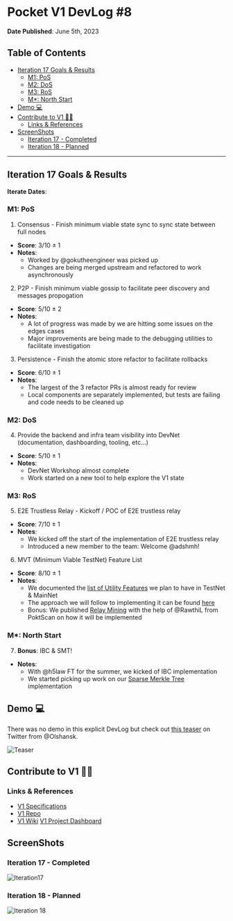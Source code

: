 # Pocket V1 DevLog #8 <!-- omit in toc -->

**Date Published**: June 5th, 2023

## Table of Contents <!-- omit in toc -->

- [Iteration 17 Goals \& Results](#iteration-17-goals--results)
  - [M1: PoS](#m1-pos)
  - [M2: DoS](#m2-dos)
  - [M3: RoS](#m3-ros)
  - [M\*: North Start](#m-north-start)
- [Demo 💻](#demo-)
- [Contribute to V1 🧑‍💻](#contribute-to-v1-)
  - [Links \& References](#links--references)
- [ScreenShots](#screenshots)
  - [Iteration 17 - Completed](#iteration-17---completed)
  - [Iteration 18 - Planned](#iteration-18---planned)

---

## Iteration 17 Goals & Results

**Iterate Dates**:

### M1: PoS

1. Consensus - Finish minimum viable state sync to sync state between full nodes

- **Score**: 3/10 ± 1
- **Notes**:
  - Worked by @gokutheengineer was picked up
  - Changes are being merged upstream and refactored to work asynchronously

2. P2P - Finish minimum viable gossip to facilitate peer discovery and messages propogation

- **Score**: 5/10 ± 2
- **Notes**:
  - A lot of progress was made by we are hitting some issues on the edges cases
  - Major improvements are being made to the debugging utilities to facilitate investigation

3. Persistence - Finish the atomic store refactor to facilitate rollbacks

- **Score**: 6/10 ± 1
- **Notes**:
  - The largest of the 3 refactor PRs is almost ready for review
  - Local components are separately implemented, but tests are failing and code needs to be cleaned up

### M2: DoS

4. Provide the backend and infra team visibility into DevNet (documentation, dashboarding, tooling, etc...)

- **Score**: 5/10 ± 1
- **Notes**:
  - DevNet Workshop almost complete
  - Work started on a new tool to help explore the V1 state

### M3: RoS

5. E2E Trustless Relay - Kickoff / POC of E2E trustless relay

- **Score**: 7/10 ± 1
- **Notes**:
  - We kicked off the start of the implementation of E2E trustless relay
  - Introduced a new member to the team: Welcome @adshmh!

6. MVT (Minimum Viable TestNet) Feature List

- **Score**: 8/10 ± 1
- **Notes**:
  - We documented the [list of Utility Features](https://github.com/pokt-network/pocket/blob/main/utility/doc/E2E_FEATURE_LIST.md) we plan to have in TestNet & MainNet
  - The approach we will follow to implementing it can be found [here](https://github.com/pokt-network/pocket/blob/main/utility/doc/E2E_FEATURE_PATH_TEMPLATE.md)
  - Bonus: We published [Relay Mining](https://arxiv.org/abs/2305.10672) with the help of @RawthiL from PoktScan on how it will be implemented

### M\*: North Start

7. **Bonus**: IBC & SMT!

- **Notes**:
  - With @h5law FT for the summer, we kicked of IBC implementation
  - We started picking up work on our [Sparse Merkle Tree](https://github.com/pokt-network/smt) implementation

## Demo 💻

There was no demo in this explicit DevLog but check out [this teaser](https://twitter.com/olshansky/status/1661886785662914561) on Twitter from @Olshansk.

![Teaser](https://github.com/pokt-network/pocket/assets/1892194/a2fab136-9337-4926-adf8-c3299c61c1f2)

## Contribute to V1 🧑‍💻

### Links & References

- [V1 Specifications](https://github.com/pokt-network/pocket-network-protocol)
- [V1 Repo](https://github.com/pokt-network/pocket)
- [V1 Wiki](https://github.com/pokt-network/pocket/wiki)
  [V1 Project Dashboard](https://github.com/pokt-network/pocket/projects?query=is%3Aopen)

## ScreenShots

### Iteration 17 - Completed

![Iteration17](https://github.com/pokt-network/pocket/assets/1892194/44763167-7165-4e6e-be9f-456c4103d089)

### Iteration 18 - Planned

![Iteration 18](https://github.com/pokt-network/pocket/assets/1892194/5778c180-e1f9-4e37-9ce3-48d006a290eb)
